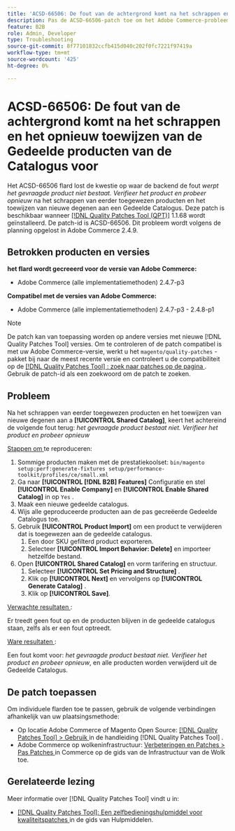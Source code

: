 ```yaml
---
title: 'ACSD-66506: De fout van de achtergrond komt na het schrappen en het opnieuw toewijzen van de Gedeelde producten van de Catalogus voor'
description: Pas de ACSD-66506-patch toe om het Adobe Commerce-probleem op te lossen, waarbij de backend de fout veroorzaakt *Het aangevraagde product bestaat niet. Verifieer het product en probeer opnieuw* na het schrappen van eerder toegewezen producten en het toewijzen van nieuwe aan een Gedeelde Catalogus.
feature: B2B
role: Admin, Developer
type: Troubleshooting
source-git-commit: 8f77101832ccfb415d040c202f0fc7221f97419a
workflow-type: tm+mt
source-wordcount: '425'
ht-degree: 0%

---
```



# ACSD-66506: De fout van de achtergrond komt na het schrappen en het opnieuw toewijzen van de Gedeelde producten van de Catalogus voor

Het ACSD-66506 flard lost de kwestie op waar de backend de fout *werpt het gevraagde product niet bestaat. Verifieer het product en probeer opnieuw* na het schrappen van eerder toegewezen producten en het toewijzen van nieuwe degenen aan een Gedeelde Catalogus. Deze patch is beschikbaar wanneer [[!DNL Quality Patches Tool (QPT)]](/help/tools/quality-patches-tool/quality-patches-tool-to-self-serve-quality-patches.md) 1.1.68 wordt geïnstalleerd. De patch-id is ACSD-66506. Dit probleem wordt volgens de planning opgelost in Adobe Commerce 2.4.9.

## Betrokken producten en versies

**het flard wordt gecreeerd voor de versie van Adobe Commerce:**

* Adobe Commerce (alle implementatiemethoden) 2.4.7-p3

**Compatibel met de versies van Adobe Commerce:**

* Adobe Commerce (alle implementatiemethoden) 2.4.7-p3 - 2.4.8-p1

>[!NOTE]
>
>De patch kan van toepassing worden op andere versies met nieuwe [!DNL Quality Patches Tool] versies. Om te controleren of de patch compatibel is met uw Adobe Commerce-versie, werkt u het `magento/quality-patches` -pakket bij naar de meest recente versie en controleert u de compatibiliteit op de [[!DNL Quality Patches Tool] : zoek naar patches op de pagina ](https://experienceleague.adobe.com/tools/commerce-quality-patches/index.html) . Gebruik de patch-id als een zoekwoord om de patch te zoeken.

## Probleem

Na het schrappen van eerder toegewezen producten en het toewijzen van nieuwe degenen aan a **[!UICONTROL Shared Catalog]**, keert het achtereind de volgende fout terug: *het gevraagde product bestaat niet. Verifieer het product en probeer opnieuw*

<u> Stappen om </u> te reproduceren:

1. Sommige producten maken met de prestatiekoolset: `bin/magento setup:perf:generate-fixtures setup/performance-toolkit/profiles/ce/small.xml`
1. Ga naar **[!UICONTROL [!DNL B2B] Features]** Configuratie en stel **[!UICONTROL Enable Company]** en **[!UICONTROL Enable Shared Catalog]** in op `Yes` .
1. Maak een nieuwe gedeelde catalogus.
1. Wijs alle geproduceerde producten aan de pas gecreëerde Gedeelde Catalogus toe.
1. Gebruik **[!UICONTROL Product Import]** om een product te verwijderen dat is toegewezen aan de gedeelde catalogus.
   1. Een door SKU gefilterd product exporteren.
   1. Selecteer **[!UICONTROL Import Behavior: Delete]** en importeer hetzelfde bestand.
1. Open **[!UICONTROL Shared Catalog]** en vorm tarifering en structuur.
   1. Selecteer **[!UICONTROL Set Pricing and Structure]** .
   1. Klik op **[!UICONTROL Next]** en vervolgens op **[!UICONTROL Generate Catalog]** .
   1. Klik op **[!UICONTROL Save]**.

<u> Verwachte resultaten </u>:

Er treedt geen fout op en de producten blijven in de gedeelde catalogus staan, zelfs als er een fout optreedt.

<u> Ware resultaten </u>:

Een fout komt voor: *het gevraagde product bestaat niet. Verifieer het product en probeer opnieuw*, en alle producten worden verwijderd uit de Gedeelde Catalogus.

## De patch toepassen

Om individuele flarden toe te passen, gebruik de volgende verbindingen afhankelijk van uw plaatsingsmethode:

* Op locatie Adobe Commerce of Magento Open Source: [[!DNL Quality Patches Tool] > Gebruik ](/help/tools/quality-patches-tool/usage.md) in de handleiding [!DNL Quality Patches Tool] .
* Adobe Commerce op wolkeninfrastructuur: [ Verbeteringen en Patches > Pas Patches ](https://experienceleague.adobe.com/docs/commerce-cloud-service/user-guide/develop/upgrade/apply-patches.html) in Commerce op de gids van de Infrastructuur van de Wolk toe.

## Gerelateerde lezing

Meer informatie over [!DNL Quality Patches Tool] vindt u in:

* [[!DNL Quality Patches Tool]: Een zelfbedieningshulpmiddel voor kwaliteitspatches ](/help/tools/quality-patches-tool/quality-patches-tool-to-self-serve-quality-patches.md) in de gids van Hulpmiddelen.
